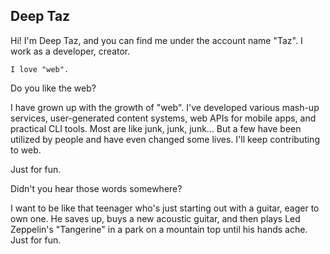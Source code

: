 ## Deep Taz

Hi! I'm Deep Taz, and you can find me under the account name "Taz". I work as a developer, creator.

`I love "web".`

Do you like the web?

I have grown up with the growth of "web". I've developed various mash-up services, user-generated content systems, web APIs for mobile apps, and practical CLI tools. Most are like junk, junk, junk... But a few have been utilized by people and have even changed some lives. I'll keep contributing to web.

Just for fun.

Didn't you hear those words somewhere?

I want to be like that teenager who's just starting out with a guitar, eager to own one. He saves up, buys a new acoustic guitar, and then plays Led Zeppelin's "Tangerine" in a park on a mountain top until his hands ache. Just for fun.
<!--
**DeepTaz/DeepTaz** is a ✨ _special_ ✨ repository because its `README.md` (this file) appears on your GitHub profile.

Here are some ideas to get you started:

- 🔭 I’m currently working on ...
- 🌱 I’m currently learning ...
- 👯 I’m looking to collaborate on ...
- 🤔 I’m looking for help with ...
- 💬 Ask me about ...
- 📫 How to reach me: ...
- 😄 Pronouns: ...
- ⚡ Fun fact: ...
-->
